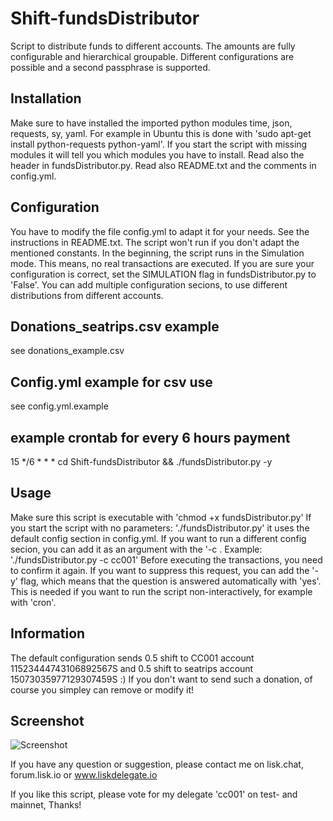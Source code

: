 # Shift-fundsDistributor
Script to distribute funds to different accounts. The amounts are fully configurable and hierarchical groupable.
Different configurations are possible and a second passphrase is supported.

## Installation
Make sure to have installed the imported python modules time, json, requests, sy, yaml.
For example in Ubuntu this is done with 'sudo apt-get install python-requests python-yaml'. If you start the script with missing modules it will tell you which modules you have to install.
Read also the header in fundsDistributor.py. Read also README.txt and the comments in config.yml.

## Configuration
You have to modify the file config.yml to adapt it for your needs. See the instructions in README.txt. The script won't run if you don't adapt the mentioned constants.
In the beginning, the script runs in the Simulation mode. This means, no real transactions are executed.
If you are sure your configuration is correct, set the SIMULATION flag in fundsDistributor.py to 'False'.
You can add multiple configuration secions, to use different distributions from different accounts.

## Donations_seatrips.csv example
see donations_example.csv

## Config.yml example for csv use
see config.yml.example
          
## example crontab for every 6 hours payment
15     */6     *     *     * cd Shift-fundsDistributor && ./fundsDistributor.py -y

## Usage
Make sure this script is executable with 'chmod +x fundsDistributor.py'
If you start the script with no parameters: './fundsDistributor.py' it uses the default config section in config.yml.
If you want to run a different config secion, you can add it as an argument with the '-c <CONFIGSECTION>.
Example: './fundsDistributor.py -c cc001'
Before executing the transactions, you need to confirm it again. If you want to suppress this request, you can add the '-y'
flag, which means that the question is answered automatically with 'yes'. This is needed if you want to run the script
non-interactively, for example with 'cron'.

## Information
The default configuration sends 0.5 shift to CC001 account 11523444743106892567S and 0.5 shift to seatrips account 15073035977129307459S :)
If you don't want to send such a donation, of course you simpley can remove or modify it!

## Screenshot
![Screenshot](screenshot.png?raw=true "Screenshot")

If you have any question or suggestion, please contact me on lisk.chat, forum.lisk.io or www.liskdelegate.io

If you like this script, please vote for my delegate 'cc001' on test- and mainnet, Thanks!
